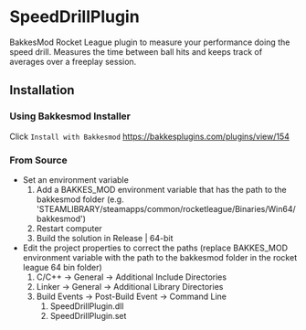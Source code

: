 # SpeedDrillPlugin
BakkesMod Rocket League plugin to measure your performance doing the speed drill. Measures the time between ball hits and keeps track of averages over a freeplay session.

## Installation

### Using Bakkesmod Installer 

Click `Install with Bakkesmod` https://bakkesplugins.com/plugins/view/154

### From Source
* Set an environment variable
    1. Add a BAKKES_MOD environment variable that has the path to the bakkesmod folder (e.g. 'STEAMLIBRARY/steamapps/common/rocketleague/Binaries/Win64/bakkesmod')
    2. Restart computer
    3. Build the solution in Release | 64-bit
* Edit the project properties to correct the paths (replace BAKKES_MOD environment variable with the path to the bakkesmod folder in the rocket league 64 bin folder)
    1. C/C++ -> General -> Additional Include Directories
    2. Linker -> General -> Additional Library Directories
    3. Build Events -> Post-Build Event -> Command Line
        1. SpeedDrillPlugin.dll
        2. SpeedDrillPlugin.set
